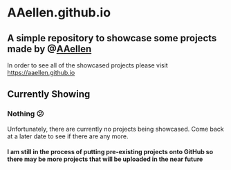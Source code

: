 # AAellen.github.io
## A simple repository to showcase some projects made by @[AAellen](https://github.com/AAellen)
In order to see all of the showcased projects please visit https://aaellen.github.io

## Currently Showing

### Nothing :confused:
Unfortunately, there are currently no projects being showcased.
Come back at a later date to see if there are any more.


#### I am still in the process of putting pre-existing projects onto GitHub so there may be more projects that will be uploaded in the near future

